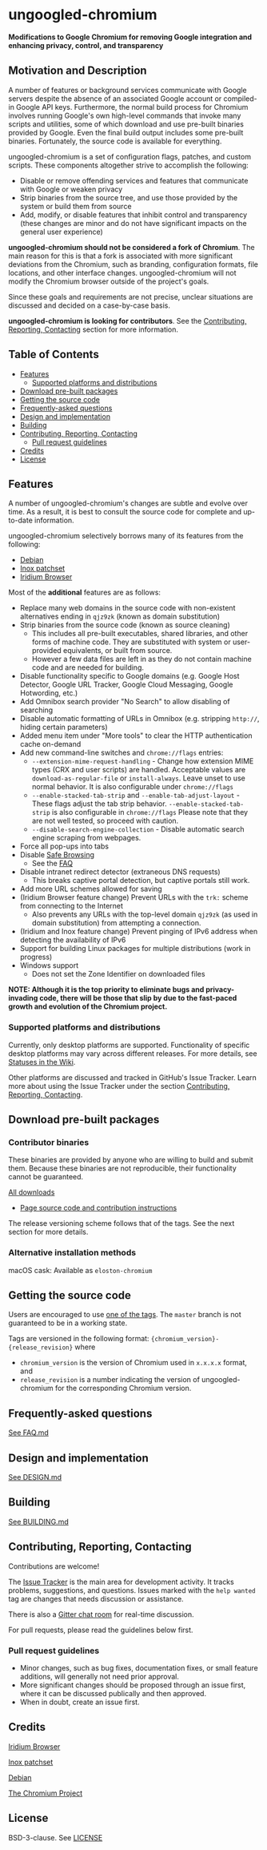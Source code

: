 # ungoogled-chromium

**Modifications to Google Chromium for removing Google integration and enhancing privacy, control, and transparency**

## Motivation and Description

A number of features or background services communicate with Google servers despite the absence of an associated Google account or compiled-in Google API keys. Furthermore, the normal build process for Chromium involves running Google's own high-level commands that invoke many scripts and utilities, some of which download and use pre-built binaries provided by Google. Even the final build output includes some pre-built binaries. Fortunately, the source code is available for everything.

ungoogled-chromium is a set of configuration flags, patches, and custom scripts. These components altogether strive to accomplish the following:
* Disable or remove offending services and features that communicate with Google or weaken privacy
* Strip binaries from the source tree, and use those provided by the system or build them from source
* Add, modify, or disable features that inhibit control and transparency (these changes are minor and do not have significant impacts on the general user experience)

**ungoogled-chromium should not be considered a fork of Chromium**. The main reason for this is that a fork is associated with more significant deviations from the Chromium, such as branding, configuration formats, file locations, and other interface changes. ungoogled-chromium will not modify the Chromium browser outside of the project's goals.

Since these goals and requirements are not precise, unclear situations are discussed and decided on a case-by-case basis.

**ungoogled-chromium is looking for contributors**. See the [Contributing, Reporting, Contacting](#contributing-reporting-contacting) section for more information.

## Table of Contents

* [Features](#features)
    * [Supported platforms and distributions](#supported-platforms-and-distributions)
* [Download pre-built packages](#download-pre-built-packages)
* [Getting the source code](#getting-the-source-code)
* [Frequently-asked questions](#frequently-asked-questions)
* [Design and implementation](#design-and-implementation)
* [Building](#building)
* [Contributing, Reporting, Contacting](#contributing-reporting-contacting)
    * [Pull request guidelines](#pull-request-guidelines)
* [Credits](#credits)
* [License](#license)

## Features

A number of ungoogled-chromium's changes are subtle and evolve over time. As a result, it is best to consult the source code for complete and up-to-date information.

ungoogled-chromium selectively borrows many of its features from the following:
* [Debian](//tracker.debian.org/pkg/chromium-browser)
* [Inox patchset](//github.com/gcarq/inox-patchset)
* [Iridium Browser](//iridiumbrowser.de/)

Most of the **additional** features are as follows:
* Replace many web domains in the source code with non-existent alternatives ending in `qjz9zk` (known as domain substitution)
* Strip binaries from the source code (known as source cleaning)
    * This includes all pre-built executables, shared libraries, and other forms of machine code. They are substituted with system or user-provided equivalents, or built from source.
    * However a few data files are left in as they do not contain machine code and are needed for building.
* Disable functionality specific to Google domains (e.g. Google Host Detector, Google URL Tracker, Google Cloud Messaging, Google Hotwording, etc.)
* Add Omnibox search provider "No Search" to allow disabling of searching
* Disable automatic formatting of URLs in Omnibox (e.g. stripping `http://`, hiding certain parameters)
* Added menu item under "More tools" to clear the HTTP authentication cache on-demand
* Add new command-line switches and `chrome://flags` entries:
    * `--extension-mime-request-handling` - Change how extension MIME types (CRX and user scripts) are handled. Acceptable values are `download-as-regular-file` or `install-always`. Leave unset to use normal behavior. It is also configurable under `chrome://flags`
    * `--enable-stacked-tab-strip` and `--enable-tab-adjust-layout` - These flags adjust the tab strip behavior. `--enable-stacked-tab-strip` is also configurable in `chrome://flags` Please note that they are not well tested, so proceed with caution.
    * `--disable-search-engine-collection` - Disable automatic search engine scraping from webpages.
* Force all pop-ups into tabs
* Disable [Safe Browsing](//en.wikipedia.org/wiki/Google_Safe_Browsing)
    * See the [FAQ](FAQ.md#why-is-safe-browsing-disabled)
* Disable intranet redirect detector (extraneous DNS requests)
    * This breaks captive portal detection, but captive portals still work.
* Add more URL schemes allowed for saving
* (Iridium Browser feature change) Prevent URLs with the `trk:` scheme from connecting to the Internet
    * Also prevents any URLs with the top-level domain `qjz9zk` (as used in domain substitution) from attempting a connection.
* (Iridium and Inox feature change) Prevent pinging of IPv6 address when detecting the availability of IPv6
* Support for building Linux packages for multiple distributions (work in progress)
* Windows support
    * Does not set the Zone Identifier on downloaded files

**NOTE: Although it is the top priority to eliminate bugs and privacy-invading code, there will be those that slip by due to the fast-paced growth and evolution of the Chromium project.**

### Supported platforms and distributions

Currently, only desktop platforms are supported. Functionality of specific desktop platforms may vary across different releases. For more details, see [Statuses in the Wiki](//github.com/Eloston/ungoogled-chromium/wiki/statuses).

Other platforms are discussed and tracked in GitHub's Issue Tracker. Learn more about using the Issue Tracker under the section [Contributing, Reporting, Contacting](#contributing-reporting-contacting).

## Download pre-built packages

### Contributor binaries

These binaries are provided by anyone who are willing to build and submit them. Because these binaries are not reproducible, their functionality cannot be guaranteed.

[All downloads](//ungoogled-software.github.io/ungoogled-chromium-binaries/)

* [Page source code and contribution instructions](//github.com/ungoogled-software/ungoogled-chromium-binaries)

The release versioning scheme follows that of the tags. See the next section for more details.

### Alternative installation methods

macOS cask: Available as `eloston-chromium`

## Getting the source code

Users are encouraged to use [one of the tags](//github.com/Eloston/ungoogled-chromium/tags). The `master` branch is not guaranteed to be in a working state.

Tags are versioned in the following format: `{chromium_version}-{release_revision}` where

* `chromium_version` is the version of Chromium used in `x.x.x.x` format, and
* `release_revision` is a number indicating the version of ungoogled-chromium for the corresponding Chromium version.

## Frequently-asked questions

[See FAQ.md](FAQ.md)

## Design and implementation

[See DESIGN.md](DESIGN.md)

## Building

[See BUILDING.md](BUILDING.md)

## Contributing, Reporting, Contacting

Contributions are welcome!

The [Issue Tracker](//github.com/Eloston/ungoogled-chromium/issues) is the main area for development activity. It tracks problems, suggestions, and questions. Issues marked with the `help wanted` tag are changes that needs discussion or assistance.

There is also a [Gitter chat room](https://gitter.im/ungoogled-software/Lobby) for real-time discussion.

For pull requests, please read the guidelines below first.

### Pull request guidelines

* Minor changes, such as bug fixes, documentation fixes, or small feature additions, will generally not need prior approval.
* More significant changes should be proposed through an issue first, where it can be discussed publically and then approved.
* When in doubt, create an issue first.

## Credits

[Iridium Browser](//iridiumbrowser.de/)

[Inox patchset](//github.com/gcarq/inox-patchset)

[Debian](//tracker.debian.org/pkg/chromium-browser)

[The Chromium Project](//www.chromium.org/)

## License

BSD-3-clause. See [LICENSE](LICENSE)
